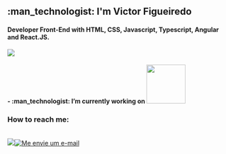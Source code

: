 <!-- ### Hi there 👋
**vcfooficial/vcfooficial** is a ✨ _special_ ✨ repository because its `README.md` (this file) appears on your GitHub profile.

Here are some ideas to get you started:

- 🔭 I’m currently working on ...
- 🌱 I’m currently learning ...
- 👯 I’m looking to collaborate on ...
- 🤔 I’m looking for help with ...
- 💬 Ask me about ...
- 📫 How to reach me: ...
- 😄 Pronouns: ...
- ⚡ Fun fact: ...
-->
<h2>:man_technologist: I'm Victor Figueiredo</h2> 
<h4>Developer Front-End with HTML, CSS, Javascript, Typescript, Angular and React.JS.</h4><img src="https://img.shields.io/badge/JavaScript-323330?style=for-the-badge&logo=javascript&logoColor=F7DF1E">
<h4>- :man_technologist: I’m currently working on <a href="https://www.younner.com"><img width="88"src="https://static.wixstatic.com/media/d2070d_1921c33336e047a6b7d9f9d17129db6b~mv2.png/v1/fill/w_155,h_52,al_c,q_85,usm_0.66_1.00_0.01/d2070d_1921c33336e047a6b7d9f9d17129db6b~mv2.webp" /><a/></h4>
<h3>How to reach me:</h3> <br /> <a href="http://www.linkedin.com/in/vcfo"><img  tudo e="Visite meu Linkedin" src="https://img.shields.io/badge/LinkedIn-0077B5?style=for-the-badge&logo=linkedin&logoColor=white" ></a><a href="mailto:vcfo081@gmail.com"><img title="Me envie um e-mail" src="https://img.shields.io/badge/Gmail-D14836?style=for-the-badge&logo=gmail&logoColor=white" ></a>

